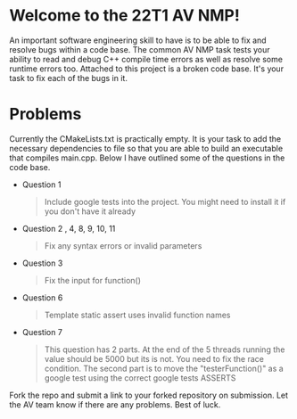 # Welcome to the 22T1 AV NMP!

An important software engineering skill to have is to be able to fix and resolve bugs within a code base. The common AV NMP task tests your ability to read and debug C++ compile time errors as well as resolve some runtime errors too. Attached to this project is a broken code base. It's your task to fix each of the bugs in it.

# Problems

Currently the CMakeLists.txt is practically empty. It is your task to add the necessary dependencies to file so that you are able to build an executable that compiles main.cpp. Below I have outlined some of the questions in the code base.

- Question 1
	> Include google tests into the project. You might need to install it if you don't have it already
- Question 2 , 4, 8, 9, 10, 11
	> Fix any syntax errors or invalid parameters
- Question 3
	> Fix the input for function()
- Question 6
	>  Template static assert uses invalid function names
- Question 7
	> This question has 2 parts. At the end of the 5 threads running the value should be 5000 but its is not. You need to fix the race condition. The second part is to move the "testerFunction()" as a google test using the correct google tests ASSERTS

Fork the repo and submit a link to your forked repository on submission. Let the AV team know if there are any problems. Best of luck.